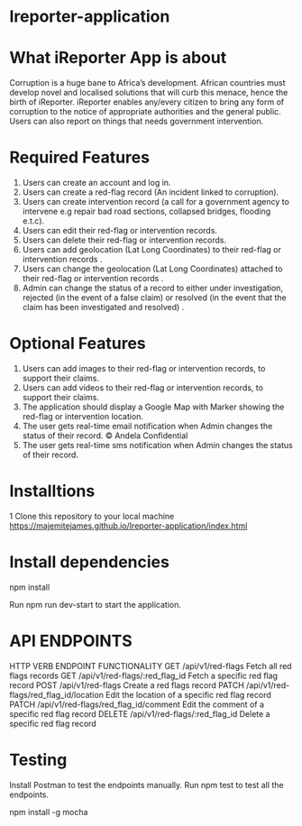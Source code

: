 ﻿# Ireporter-application
 
 # What iReporter App is about
  Corruption is a huge bane to Africa’s development. African countries must develop novel and localised solutions that will curb this       menace, hence the birth of iReporter. iReporter enables any/every citizen to bring any form of corruption to the notice of appropriate     authorities and the general public. Users can also report on things that needs government intervention.

# Required Features
1. Users can create an account and log in.
2. Users can create a red-flag record (An incident linked to corruption).
3. Users can create intervention record (a call for a government agency to intervene e.g
repair bad road sections, collapsed bridges, flooding e.t.c).
4. Users can edit their red-flag or intervention records.
5. Users can delete their red-flag or intervention records.
6. Users can add geolocation (Lat Long Coordinates) to their red-flag or intervention
records .
7. Users can change the geolocation (Lat Long Coordinates) attached to their red-flag or
intervention records .
8. Admin can change the status of a record to either under investigation, rejected (in the
event of a false claim) or resolved (in the event that the claim has been investigated and
resolved) .

# Optional Features
1. Users can add images to their red-flag or intervention records, to support their claims.
2. Users can add videos to their red-flag or intervention records, to support their claims.
3. The application should display a Google Map with Marker showing the red-flag or
intervention location.
4. The user gets real-time email notification when Admin changes the status of their record.
© Andela Confidential
5. The user gets real-time sms notification when Admin changes the status of their record.

# Installtions
1 Clone this repository to your local machine 
  https://majemitejames.github.io/Ireporter-application/index.html
  
 # Install dependencies
 
  npm install

  Run npm run dev-start to start the application.
  
 # API ENDPOINTS
  HTTP VERB	ENDPOINT	FUNCTIONALITY
  GET	/api/v1/red-flags	Fetch all red flags records
  GET	/api/v1/red-flags/:red_flag_id	Fetch a specific red flag record
  POST	/api/v1/red-flags	Create a red flags record
  PATCH	/api/v1/red-flags/red_flag_id/location	Edit the location of a specific red flag record
  PATCH	/api/v1/red-flags/red_flag_id/comment	Edit the comment of a specific red flag record
  DELETE	/api/v1/red-flags/:red_flag_id	Delete a specific red flag record
  
 # Testing
  Install Postman to test the endpoints manually.
  Run npm test to test all the endpoints.
  
  npm install -g mocha
